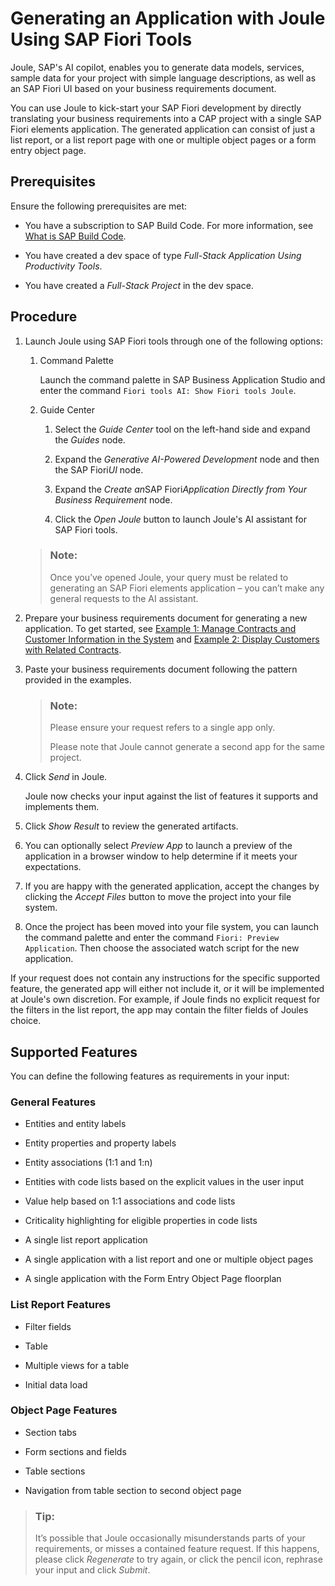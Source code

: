 <!-- loio6845fedbb38c4da7a54a2c76081f3abb -->

# Generating an Application with Joule Using SAP Fiori Tools

Joule, SAP's AI copilot, enables you to generate data models, services, sample data for your project with simple language descriptions, as well as an SAP Fiori UI based on your business requirements document.

You can use Joule to kick-start your SAP Fiori development by directly translating your business requirements into a CAP project with a single SAP Fiori elements application. The generated application can consist of just a list report, or a list report page with one or multiple object pages or a form entry object page.



<a name="loio6845fedbb38c4da7a54a2c76081f3abb__section_lsy_b1t_51c"/>

## Prerequisites

Ensure the following prerequisites are met:

-   You have a subscription to SAP Build Code. For more information, see [What is SAP Build Code](https://help.sap.com/docs/build_code/d0d8f5bfc3d640478854e6f4e7c7584a/504854f457cc4fbf9f79136dbc773618.html).

-   You have created a dev space of type *Full-Stack Application Using Productivity Tools*.

-   You have created a *Full-Stack Project* in the dev space.




<a name="loio6845fedbb38c4da7a54a2c76081f3abb__section_dbw_jbt_51c"/>

## Procedure

1.  Launch Joule using SAP Fiori tools through one of the following options:

    1.  Command Palette

        Launch the command palette in SAP Business Application Studio and enter the command `Fiori tools AI: Show Fiori tools Joule`.

    2.  Guide Center

        1.  Select the *Guide Center* tool on the left-hand side and expand the *Guides* node.

        2.  Expand the *Generative AI-Powered Development* node and then the SAP Fiori*UI* node.

        3.  Expand the *Create an*SAP Fiori*Application Directly from Your Business Requirement* node.

        4.  Click the *Open Joule* button to launch Joule's AI assistant for SAP Fiori tools.


    > ### Note:  
    > Once you’ve opened Joule, your query must be related to generating an SAP Fiori elements application – you can’t make any general requests to the AI assistant.

2.  Prepare your business requirements document for generating a new application. To get started, see [Example 1: Manage Contracts and Customer Information in the System](example-1-manage-contracts-and-customer-information-in-the-system-c1bccf2.md) and [Example 2: Display Customers with Related Contracts](example-2-display-customers-with-related-contracts-a6c978f.md).

3.  Paste your business requirements document following the pattern provided in the examples.

    > ### Note:  
    > Please ensure your request refers to a single app only.
    > 
    > Please note that Joule cannot generate a second app for the same project.

4.  Click *Send* in Joule.

    Joule now checks your input against the list of features it supports and implements them.

5.  Click *Show Result* to review the generated artifacts.

6.  You can optionally select *Preview App* to launch a preview of the application in a browser window to help determine if it meets your expectations.

7.  If you are happy with the generated application, accept the changes by clicking the *Accept Files* button to move the project into your file system.

8.  Once the project has been moved into your file system, you can launch the command palette and enter the command `Fiori: Preview Application`. Then choose the associated watch script for the new application.


If your request does not contain any instructions for the specific supported feature, the generated app will either not include it, or it will be implemented at Joule's own discretion. For example, if Joule finds no explicit request for the filters in the list report, the app may contain the filter fields of Joules choice.



<a name="loio6845fedbb38c4da7a54a2c76081f3abb__section_wcj_5ft_51c"/>

## Supported Features

You can define the following features as requirements in your input:



### General Features

-   Entities and entity labels

-   Entity properties and property labels

-   Entity associations \(1:1 and 1:n\)

-   Entities with code lists based on the explicit values in the user input

-   Value help based on 1:1 associations and code lists

-   Criticality highlighting for eligible properties in code lists

-   A single list report application

-   A single application with a list report and one or multiple object pages

-   A single application with the Form Entry Object Page floorplan




### List Report Features

-   Filter fields

-   Table

-   Multiple views for a table

-   Initial data load




### Object Page Features

-   Section tabs

-   Form sections and fields

-   Table sections

-   Navigation from table section to second object page


> ### Tip:  
> It’s possible that Joule occasionally misunderstands parts of your requirements, or misses a contained feature request. If this happens, please click *Regenerate* to try again, or click the pencil icon, rephrase your input and click *Submit*.

